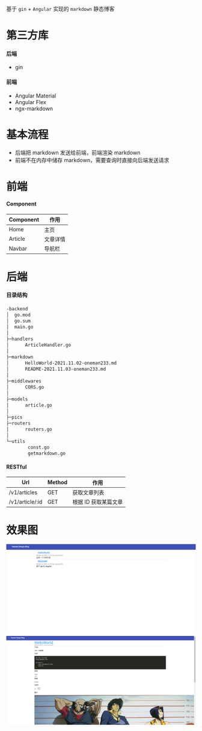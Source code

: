基于 `gin` + `Angular` 实现的 `markdown` 静态博客

# 第三方库

#### 后端

* gin

#### 前端

* Angular Material
* Angular Flex
* ngx-markdown

# 基本流程

* 后端把 markdown 发送给前端，前端渲染 markdown
* 前端不在内存中储存 markdown，需要查询时直接向后端发送请求

# 前端

#### Component

Component|作用
---|---
Home|主页
Article|文章详情
Navbar|导航栏

# 后端

#### 目录结构

```console
-backend
│  go.mod
│  go.sum
│  main.go
│
├─handlers
│      ArticleHandler.go
│
├─markdown
│      HelloWorld-2021.11.02-oneman233.md
│      README-2021.11.03-oneman233.md
│
├─middlewares
│      CORS.go
│
├─models
│      article.go
│
├─pics
├─routers
│      routers.go
│
└─utils
        const.go
        getmarkdown.go
```

#### RESTful

Url|Method|作用
---|---|---
/v1/articles|GET|获取文章列表
/v1/article/:id|GET|根据 ID 获取某篇文章

# 效果图

![homepage](/results/homepage.png)
![articlepage](/results/articlepage.png)
